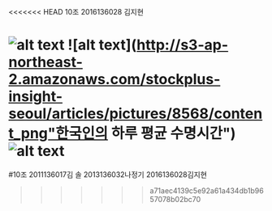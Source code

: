 <<<<<<< HEAD
10조 2016136028 김지현


![alt text](http://s3-ap-northeast-2.amazonaws.com/stockplus-insight-seoul/articles/pictures/8565/content_2012.png "국가별 하루 평균 수명시간")
![alt text](http://s3-ap-northeast-2.amazonaws.com/stockplus-insight-seoul/articles/pictures/8568/content_png"한국인의 하루 평균 수명시간")
![alt text](http://hirawebzine.or.kr/wp-content/uploads/2014/08/121-770x441.png "수면장애 진료 현황")
=======
#10조
2011136017김  솔
2013136032나정기
2016136028김지현
>>>>>>> a71aec4139c5e92a61a434db1b9657078b02bc70

